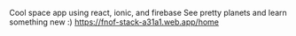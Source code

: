 Cool space app using react, ionic, and firebase
See pretty planets and learn something new
:)
https://fnof-stack-a31a1.web.app/home
